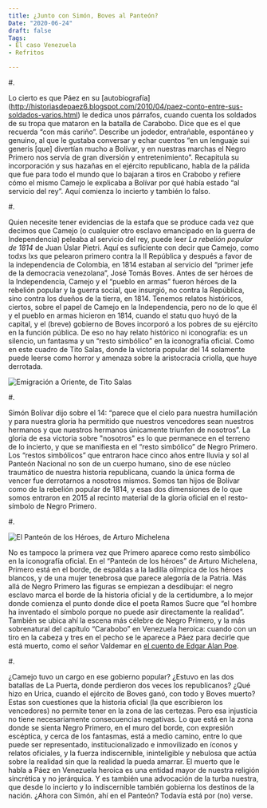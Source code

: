 ```yaml
---
title: ¿Junto con Simón, Boves al Panteón?
Date: "2020-06-24"
draft: false
Tags:
- El caso Venezuela
- Refritos

---
```

#.

Lo cierto es que Páez en su [autobiografía] (http://historiasdepaez6.blogspot.com/2010/04/paez-conto-entre-sus-soldados-varios.html) le dedica unos párrafos, cuando cuenta los soldados de su tropa que mataron en la batalla de Carabobo. Dice que es el que recuerda “con más cariño”. Describe un jodedor, entrañable, espontáneo y genuino, al que le gustaba conversar y echar cuentos “en un lenguaje sui generis [que] divertían mucho a Bolívar, y en nuestras marchas el Negro Primero nos servía de gran diversión y entretenimiento”.
Recapitula su incorporación y sus hazañas en el ejército republicano, habla de la pálida que fue para todo el mundo que lo bajaran a tiros en Crabobo y refiere cómo el mismo Camejo le explicaba a Bolívar por qué había estado “al servicio del rey”.
Aquí comienza lo incierto y también lo falso.

#.

Quien necesite tener evidencias de la estafa que se produce cada vez que decimos que Camejo (o cualquier otro esclavo emancipado en la guerra de Independencia) peleaba al servicio del rey, puede leer _La rebelión popular de 1814_ de Juan Úslar Pietri. Aquí es suficiente con decir que Camejo, como todxs lxs que pelearon primero contra la II República y después a favor de la independencia de Colombia, en 1814 estaban al servicio del “primer jefe de la democracia venezolana”, José Tomás Boves.
Antes de ser héroes de la Independencia, Camejo y el “pueblo en armas” fueron héroes de la rebelión popular y la guerra social, que insurgió, no contra la República, sino contra los dueños de la tierra, en 1814. Tenemos relatos históricos, ciertos, sobre el papel de Camejo en la Independencia, pero no de lo que él y el pueblo en armas hicieron en 1814, cuando el statu quo huyó de la capital, y el (breve) gobierno de Boves incorporó a los pobres de su ejército en la función pública. 
De eso no hay relato histórico ni iconografía: es un silencio, un fantasma y un “resto simbólico” en la iconografía oficial. Como en este cuadro de Tito Salas, donde la victoria popular del 14 solamente puede leerse como horror y amenaza sobre la aristocracia criolla, que huye derrotada.

![Emigración a Oriente, de Tito Salas](/img/ÉxododeCaracasen1814.jpg)

#.

Simón Bolívar dijo sobre el 14: “parece que el cielo para nuestra humillación y para nuestra gloria ha permitido que nuestros vencedores sean nuestros hermanos y que nuestros hermanos únicamente triunfen de nosotros”.
La gloria de esa victoria sobre "nosotros" es lo que permanece en el terreno de lo incierto, y que se manifiesta en el “resto simbólico” de Negro Primero. Los “restos simbólicos” que entraron hace cinco años entre lluvia y sol al Panteón Nacional no son de un cuerpo humano, sino de ese núcleo traumático de nuestra historia republicana, cuando la única forma de vencer fue derrotarnos a nosotros mismos. Somos tan hijos de Bolívar como de la rebelión popular de 1814, y esas dos dimensiones de lo que somos entraron en 2015 al recinto material de la gloria oficial en el resto-símbolo de Negro Primero.

#.

![El Panteón de los Héroes, de Arturo Michelena](/img/El_Panteon_de_los_Heroes.jpeg)

No es tampoco la primera vez que Primero aparece como resto simbólico en la iconografía oficial. En el “Panteón de los héroes” de Arturo Michelena, Primero está en el borde, de espaldas a la ladilla olímpica de los héroes blancos, y de una mujer tenebrosa que parece alegoría de la Patria. Más allá de Negro Primero las figuras se empiezan a desdibujar: el negro esclavo marca el borde de la historia oficial y de la certidumbre, a lo mejor donde comienza el punto donde dice el poeta Ramos Sucre que “el hombre ha inventado el símbolo porque no puede asir directamente la realidad”.
También se ubica ahí la escena más célebre de Negro Primero, y la más sobrenatural del capítulo “Carabobo” en Venezuela heroica: cuando con un tiro en la cabeza y tres en el pecho se le aparece a Páez para decirle que está muerto, como el señor Valdemar en [el cuento de Edgar Alan Poe](http://www.ciudadseva.com/textos/cuentos/ing/poe/la_verdad_sobre_el_caso_del_senor_valdemar.htm).

#.

¿Camejo tuvo un cargo en ese gobierno popular? ¿Estuvo en las dos batallas de La Puerta, donde perdieron dos veces los republicanos? ¿Qué hizo en Urica, cuando el ejército de Boves ganó, con todo y Boves muerto?
Estas son cuestiones que la historia oficial (la que escribieron los vencedores) no permite tener en la zona de las certezas. Pero esa injusticia no tiene necesariamente consecuencias negativas. Lo que está en la zona donde se sienta Negro Primero, en el muro del borde, con expresión escéptica, y cerca de los fantasmas, está a medio camino, entre lo que puede ser representado, institucionalizado e inmovilizado en íconos y relatos oficiales, y la fuerza indiscernible, ininteligible y nebulosa que actúa sobre la realidad sin que la realidad la pueda amarrar.
El muerto que le habla a Páez en Venezuela heroica es una entidad mayor de nuestra religión sincrética y no jerárquica. Y es también una advocación de la turba nuestra, que desde lo incierto y lo indiscernible también gobierna los destinos de la nación.
¿Ahora con Simón, ahí en el Panteón?
Todavía está por (no) verse.	